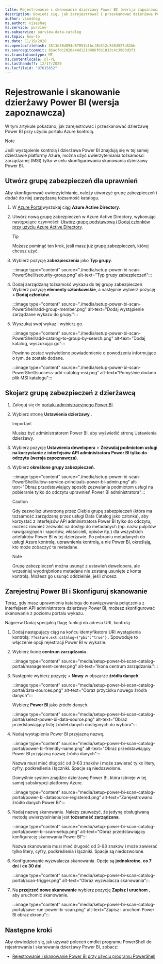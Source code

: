 ```yaml
---
title: Rejestrowanie i skanowanie dzierżawy Power BI (wersja zapoznawcza)
description: Dowiedz się, jak zarejestrować i przeskanować dzierżawę Power BI przy użyciu portalu Azure kontrolą.
author: viseshag
ms.author: viseshag
ms.service: purview
ms.subservice: purview-data-catalog
ms.topic: how-to
ms.date: 11/19/2020
ms.openlocfilehash: 3813d58d894d87051b1bcf8b512c848d527a52bb
ms.sourcegitcommit: 86acfdc2020e44d121d498f0b1013c4c3903d3f3
ms.translationtype: MT
ms.contentlocale: pl-PL
ms.lasthandoff: 12/17/2020
ms.locfileid: "97615852"
---
```

# <a name="register-and-scan-a-power-bi-tenant-preview"></a>Rejestrowanie i skanowanie dzierżawy Power BI (wersja zapoznawcza)

W tym artykule pokazano, jak zarejestrować i przeskanować dzierżawę Power BI przy użyciu portalu Azure kontrolą.

> [!Note]
> Jeśli wystąpienie kontrolą i dzierżawa Power BI znajdują się w tej samej dzierżawie platformy Azure, można użyć uwierzytelniania tożsamości zarządzanej (MSI) tylko w celu skonfigurowania skanowania dzierżawy Power BI. 

## <a name="create-a-security-group-for-permissions"></a>Utwórz grupę zabezpieczeń dla uprawnień

Aby skonfigurować uwierzytelnianie, należy utworzyć grupę zabezpieczeń i dodać do niej zarządzaną tożsamość katalogu.

1. W [Azure Portal](https://portal.azure.com)wyszukaj ciąg **Azure Active Directory**.
1. Utwórz nową grupę zabezpieczeń w Azure Active Directory, wykonując następujące czynności: [Utwórz grupę podstawową i Dodaj członków przy użyciu Azure Active Directory](https://docs.microsoft.com/azure/active-directory/fundamentals/active-directory-groups-create-azure-portal).

    > [!Tip]
    > Możesz pominąć ten krok, jeśli masz już grupę zabezpieczeń, której chcesz użyć.

1. Wybierz pozycję **zabezpieczenia** jako **Typ grupy**.

    :::image type="content" source="./media/setup-power-bi-scan-PowerShell/security-group.png" alt-text="Typ grupy zabezpieczeń":::

1. Dodaj zarządzaną tożsamość wykazu do tej grupy zabezpieczeń. Wybierz pozycję **elementy członkowskie**, a następnie wybierz pozycję **+ Dodaj członków**.

    :::image type="content" source="./media/setup-power-bi-scan-PowerShell/add-group-member.png" alt-text="Dodaj wystąpienie zarządzane wykazu do grupy.":::

1. Wyszukaj swój wykaz i wybierz go.

    :::image type="content" source="./media/setup-power-bi-scan-PowerShell/add-catalog-to-group-by-search.png" alt-text="Dodaj katalog, wyszukując go":::

    Powinno zostać wyświetlone powiadomienie o powodzeniu informujące o tym, że zostało dodane.

    :::image type="content" source="./media/setup-power-bi-scan-PowerShell/success-add-catalog-msi.png" alt-text="Pomyślnie dodano plik MSI katalogu":::

## <a name="associate-the-security-group-with-the-tenant"></a>Skojarz grupę zabezpieczeń z dzierżawcą

1. Zaloguj się do [portalu administracyjnego Power BI](https://app.powerbi.com/admin-portal/tenantSettings).
1. Wybierz stronę **Ustawienia dzierżawy** .

    > [!Important]
    > Musisz być administratorem Power BI, aby wyświetlić stronę Ustawienia dzierżawy.

1. Wybierz pozycję **Ustawienia dewelopera**  >  **Zezwalaj podmiotom usługi na korzystanie z interfejsów API administratora Power BI tylko do odczytu (wersja zapoznawcza)**.
1. Wybierz **określone grupy zabezpieczeń**.

    :::image type="content" source="./media/setup-power-bi-scan-PowerShell/allow-service-principals-power-bi-admin.png" alt-text="Obraz przedstawiający sposób zezwalania podmiotom usługi na pobieranie tylko do odczytu uprawnień Power BI administratora":::

    > [!Caution]
    > Gdy zezwolisz utworzoną przez Ciebie grupę zabezpieczeń (która ma tożsamość zarządzaną przez usługi Data Catalog jako członka), aby korzystać z interfejsów API administratora Power BI tylko do odczytu, możesz również zezwolić na dostęp do metadanych (np. nazw pulpitów nawigacyjnych i raportów, właścicieli, opisów itp.) dla wszystkich artefaktów Power BI w tej dzierżawie. Po pobraniu metadanych do usługi Azure kontrolą, uprawnienia kontrolą, a nie Power BI, określają, kto może zobaczyć te metadane.

    > [!Note]
    > Grupę zabezpieczeń można usunąć z ustawień dewelopera, ale wcześniej wyodrębnione metadane nie zostaną usunięte z konta kontrolą. Możesz go usunąć oddzielnie, jeśli chcesz.

## <a name="register-your-power-bi-and-set-up-a-scan"></a>Zarejestruj Power BI i Skonfiguruj skanowanie

Teraz, gdy masz uprawnienia katalogu do nawiązywania połączenia z interfejsem API administratora dzierżawy Power BI, możesz skonfigurować skanowanie z poziomu portalu wykazu.

Najpierw Dodaj specjalną flagę funkcji do adresu URL kontrolą 

1. Dodaj następujący ciąg na końcu identyfikatora URI wystąpienia kontrolą: `?feature.ext.catalog={"pbi":"true"}` . Spowoduje to włączenie opcji rejestracji Power BI w wykazie.

1. Wybierz ikonę **centrum zarządzania** .

    :::image type="content" source="media/setup-power-bi-scan-catalog-portal/management-center.png" alt-text="Ikona centrum zarządzania.":::

1. Następnie wybierz pozycję **+ Nowy** w obszarze **źródła danych**.

    :::image type="content" source="media/setup-power-bi-scan-catalog-portal/data-sources.png" alt-text="Obraz przycisku nowego źródła danych":::

    Wybierz **Power BI** jako źródło danych.

    :::image type="content" source="media/setup-power-bi-scan-catalog-portal/select-power-bi-data-source.png" alt-text="Obraz przedstawiający listę źródeł danych dostępnych do wyboru":::

1. Nadaj wystąpieniu Power BI przyjazną nazwę.

    :::image type="content" source="media/setup-power-bi-scan-catalog-portal/power-bi-friendly-name.png" alt-text="Obraz przedstawiający Power BI przyjazną nazwę źródła danych":::

    Nazwa musi mieć długość od 3-63 znaków i może zawierać tylko litery, cyfry, podkreślenia i łączniki.  Spacje są niedozwolone.

    Domyślnie system znajdzie dzierżawę Power BI, która istnieje w tej samej subskrypcji platformy Azure.

    :::image type="content" source="media/setup-power-bi-scan-catalog-portal/power-bi-datasource-registered.png" alt-text="Zarejestrowano źródło danych Power BI":::

1. Nadaj nazwę skanowaniu. Należy zauważyć, że jedyną obsługiwaną metodą uwierzytelniania jest **tożsamość zarządzana**.

    :::image type="content" source="media/setup-power-bi-scan-catalog-portal/power-bi-scan-setup.png" alt-text="Obraz przedstawiający konfigurację skanowania Power BI":::

    Nazwa skanowania musi mieć długość od 3-63 znaków i może zawierać tylko litery, cyfry, podkreślenia i łączniki.  Spacje są niedozwolone.

1. Konfigurowanie wyzwalacza skanowania. Opcje są **jednokrotne**, **co 7 dni** i **co 30 dni**.

    :::image type="content" source="media/setup-power-bi-scan-catalog-portal/scan-trigger.png" alt-text="Obraz wyzwalacza skanowania":::

1. Na **przejrzeć nowe skanowanie** wybierz pozycję **Zapisz i uruchom** , aby uruchomić skanowanie.

    :::image type="content" source="media/setup-power-bi-scan-catalog-portal/save-run-power-bi-scan.png" alt-text="Zapisz i uruchom Power BI obraz ekranu":::

## <a name="next-steps"></a>Następne kroki

Aby dowiedzieć się, jak używać poleceń cmdlet programu PowerShell do rejestrowania i skanowania dzierżawy Power BI, zobacz:
  
- [Rejestrowanie i skanowanie Power BI przy użyciu programu PowerShell](powershell-register-scan-power-bi.md)
